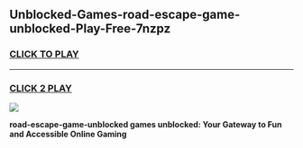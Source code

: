 
## Unblocked-Games-road-escape-game-unblocked-Play-Free-7nzpz
<h3>
<a href="https://premium76.site?title=road-escape-game-unblocked&ref=19M">CLICK TO PLAY</a></h3>
<hr>

<h3>
<a href="https://premium76.site?title=road-escape-game-unblocked&ref=19M">CLICK 2 PLAY</a>
  
</h3>

<a href="https://premium76.site?title=road-escape-game-unblocked&ref=19M"><img src="https://clearcache.store/games.png"></a>


**road-escape-game-unblocked games unblocked: Your Gateway to Fun and Accessible Online Gaming**
